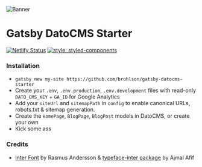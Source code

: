 ![Banner](https://i.imgur.com/KDyK3sU.jpg "Banner")

# Gatsby DatoCMS Starter

[![Netlify Status](https://api.netlify.com/api/v1/badges/6fa40240-03dc-4966-9286-7667ceb79dc4/deploy-status)](https://app.netlify.com/sites/gatsby-datocms-starter/deploys)
[![style: styled-components](https://img.shields.io/badge/style-%F0%9F%92%85%20styled--components-orange.svg?colorB=daa357&colorA=db748e)](https://github.com/styled-components/styled-components)


### Installation

- `gatsby new my-site https://github.com/brohlson/gatsby-datocms-starter`
- Create your `.env`, `.env.production`, `.env.development` files with read-only `DATO_CMS_KEY` + `GA_ID` for Google Analytics
- Add your `siteUrl` and `sitemapPath` in `config` to enable canonical URLs, robots.txt & sitemap generation. 
- Create the `HomePage`, `BlogPage`, `BlogPost` models in  DatoCMS, or create your own
- Kick some ass 

### Credits 
- [Inter Font](https://rsms.me/inter/) by Rasmus Andersson & [typeface-inter package](https://github.com/ajmalafif/typeface-inter) by Ajmal Afif
